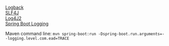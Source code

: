 [Logback](http://logback.qos.ch/documentation.html)  
[SLF4J](http://www.slf4j.org/#:~:text=The%20Simple%20Logging%20Facade%20for,logging%20framework%20at%20deployment%20time)  
[Log4J2](https://logging.apache.org/log4j/2.x/)  
[Spring Boot Logging](https://docs.spring.io/spring-boot/docs/2.1.13.RELEASE/reference/html/boot-features-logging.html)  

Maven command line: ```mvn spring-boot:run -Dspring-boot.run.arguments=--logging.level.com.ead=TRACE```